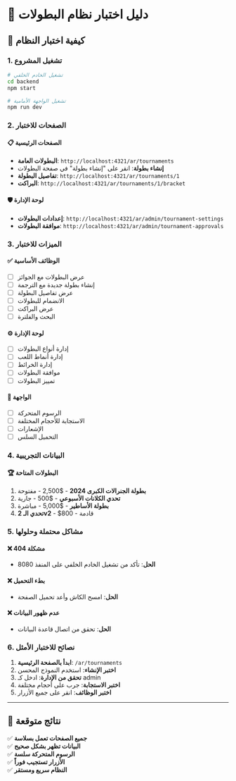 # 🧪 دليل اختبار نظام البطولات

## 🚀 كيفية اختبار النظام

### 1. تشغيل المشروع
```bash
# تشغيل الخادم الخلفي
cd backend
npm start

# تشغيل الواجهة الأمامية
npm run dev
```

### 2. الصفحات للاختبار

#### 📋 الصفحات الرئيسية
- **البطولات العامة**: `http://localhost:4321/ar/tournaments`
- **إنشاء بطولة**: انقر على "إنشاء بطولة" في صفحة البطولات
- **تفاصيل البطولة**: `http://localhost:4321/ar/tournaments/1`
- **البراكت**: `http://localhost:4321/ar/tournaments/1/bracket`

#### 🛡️ لوحة الإدارة
- **إعدادات البطولات**: `http://localhost:4321/ar/admin/tournament-settings`
- **موافقة البطولات**: `http://localhost:4321/ar/admin/tournament-approvals`

### 3. الميزات للاختبار

#### ✅ الوظائف الأساسية
- [ ] عرض البطولات مع الجوائز
- [ ] إنشاء بطولة جديدة مع الترجمة
- [ ] عرض تفاصيل البطولة
- [ ] الانضمام للبطولات
- [ ] عرض البراكت
- [ ] البحث والفلترة

#### ⚙️ لوحة الإدارة
- [ ] إدارة أنواع البطولات
- [ ] إدارة أنماط اللعب
- [ ] إدارة الخرائط
- [ ] موافقة البطولات
- [ ] تمييز البطولات

#### 🎨 الواجهة
- [ ] الرسوم المتحركة
- [ ] الاستجابة للأحجام المختلفة
- [ ] الإشعارات
- [ ] التحميل السلس

### 4. البيانات التجريبية

#### 🏆 البطولات المتاحة
1. **بطولة الجنرالات الكبرى 2024** - $2,500 - مفتوحة
2. **تحدي الكلانات الأسبوعي** - $500 - جارية
3. **بطولة الأساطير** - $5,000 - مباشرة
4. **تحدي الـ 2v2** - $800 - قادمة

### 5. مشاكل محتملة وحلولها

#### ❌ مشكلة 404
- **الحل**: تأكد من تشغيل الخادم الخلفي على المنفذ 8080

#### ❌ بطء التحميل
- **الحل**: امسح الكاش وأعد تحميل الصفحة

#### ❌ عدم ظهور البيانات
- **الحل**: تحقق من اتصال قاعدة البيانات

### 6. نصائح للاختبار الأمثل

1. **ابدأ بالصفحة الرئيسية**: `/ar/tournaments`
2. **اختبر الإنشاء**: استخدم النموذج المحسن
3. **تحقق من الإدارة**: ادخل كـ admin
4. **اختبر الاستجابة**: جرب على أحجام مختلفة
5. **اختبر الوظائف**: انقر على جميع الأزرار

---

## 🎯 نتائج متوقعة

✅ **جميع الصفحات تعمل بسلاسة**  
✅ **البيانات تظهر بشكل صحيح**  
✅ **الرسوم المتحركة سلسة**  
✅ **الأزرار تستجيب فوراً**  
✅ **النظام سريع ومستقر** 
